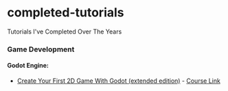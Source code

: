 # completed-tutorials
Tutorials I've Completed Over The Years

### Game Development
#### Godot Engine:
-  [Create Your First 2D Game With Godot (extended edition)](https://github.com/bitVivAZ/completed-tutorials/tree/master/Game%20Dev/Godot%20Engine/GDQuest) - <a href="https://gdquest.mavenseed.com/courses/create-your-first-2d-game-with-godot-extended-edition" target="_blank">Course Link</a>

